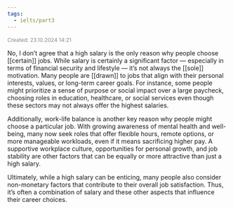 ```yaml
---
tags:
  - ielts/part3
---
```

<span style="font-size:12px; color:#888888;">Created: 23.10.2024 14:21</span>

No, I don’t agree that a high salary is the only reason why people choose [[certain]] jobs. While salary is certainly a significant factor — especially in terms of financial security and lifestyle — it’s not always the [[sole]] motivation. Many people are [[drawn]] to jobs that align with their personal interests, values, or long-term career goals. For instance, some people might prioritize a sense of purpose or social impact over a large paycheck, choosing roles in education, healthcare, or social services even though these sectors may not always offer the highest salaries.
  
Additionally, work-life balance is another key reason why people might choose a particular job. With growing awareness of mental health and well-being, many now seek roles that offer flexible hours, remote options, or more manageable workloads, even if it means sacrificing higher pay. A supportive workplace culture, opportunities for personal growth, and job stability are other factors that can be equally or more attractive than just a high salary.

Ultimately, while a high salary can be enticing, many people also consider non-monetary factors that contribute to their overall job satisfaction. Thus, it’s often a combination of salary and these other aspects that influence their career choices.